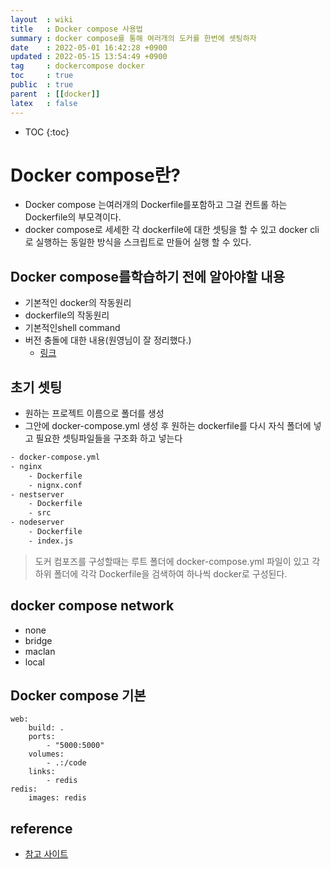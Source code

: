 ```yaml
---
layout  : wiki
title   : Docker compose 사용법
summary : docker compose를 통해 여러개의 도커를 한번에 셋팅하자
date    : 2022-05-01 16:42:28 +0900
updated : 2022-05-15 13:54:49 +0900
tag     : dockercompose docker 
toc     : true
public  : true
parent  : [[docker]]
latex   : false
---
```

* TOC
{:toc}

# Docker compose란?
- Docker compose 는여러개의 Dockerfile를포함하고 그걸 컨트롤 하는 Dockerfile의 부모격이다.
- docker compose로 세세한 각 dockerfile에 대한 셋팅을 할 수 있고 docker cli로 실행하는 동일한 방식을 스크립트로 만들어 실행 할 수 있다.

## Docker compose를학습하기 전에 알아야할 내용
- 기본적인 docker의 작동원리
- dockerfile의 작동원리
- 기본적인shell command 
- 버전 충돌에 대한 내용(원영님이 잘 정리했다.)
    * [링크](https://choewy.github.io/gitbook/issue/3)



## 초기 셋팅
- 원하는 프로젝트 이름으로 폴더를 생성
- 그안에 docker-compose.yml 생성 후 원하는 dockerfile를 다시 자식 폴더에 넣고 필요한 셋팅파일들을 구조화 하고 넣는다

```bash
- docker-compose.yml
- nginx
    - Dockerfile
    - nignx.conf
- nestserver
    - Dockerfile
    - src
- nodeserver
    - Dockerfile
    - index.js
```
> 도커 컴포즈를 구성할때는 루트 폴더에 docker-compose.yml 파일이 있고 각 하위 폴더에 각각 Dockerfile을 검색하여 하나씩 docker로 구성된다.


## 


## docker compose network
- none
- bridge
- maclan
- local


## Docker compose 기본
```docker
web:
    build: .
    ports:
        - "5000:5000"
    volumes:
        - .:/code
    links:
        - redis
redis:
    images: redis
```



## reference
- [참고 사이트](https://engineer-mole.tistory.com/221)



